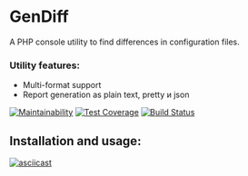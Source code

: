 # GenDiff
A PHP console utility to find differences in configuration files.
### Utility features:
* Multi-format support
* Report generation as plain text, pretty и json

[![Maintainability](https://api.codeclimate.com/v1/badges/1b9f4d3e473ac5d85109/maintainability)](https://codeclimate.com/github/Mariya1316/project-lvl2-s459/maintainability)
[![Test Coverage](https://api.codeclimate.com/v1/badges/1b9f4d3e473ac5d85109/test_coverage)](https://codeclimate.com/github/Mariya1316/project-lvl2-s459/test_coverage)
[![Build Status](https://travis-ci.org/Mariya1316/project-lvl2-s459.svg?branch=master)](https://travis-ci.org/Mariya1316/project-lvl2-s459)
## Installation and usage:
[![asciicast](https://asciinema.org/a/kJBksxBlQFEyQwS1oH5aZ4bNd.svg)](https://asciinema.org/a/kJBksxBlQFEyQwS1oH5aZ4bNd)